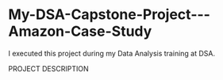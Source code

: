 # My-DSA-Capstone-Project---Amazon-Case-Study
I executed this project during my Data Analysis training at DSA.

PROJECT DESCRIPTION
